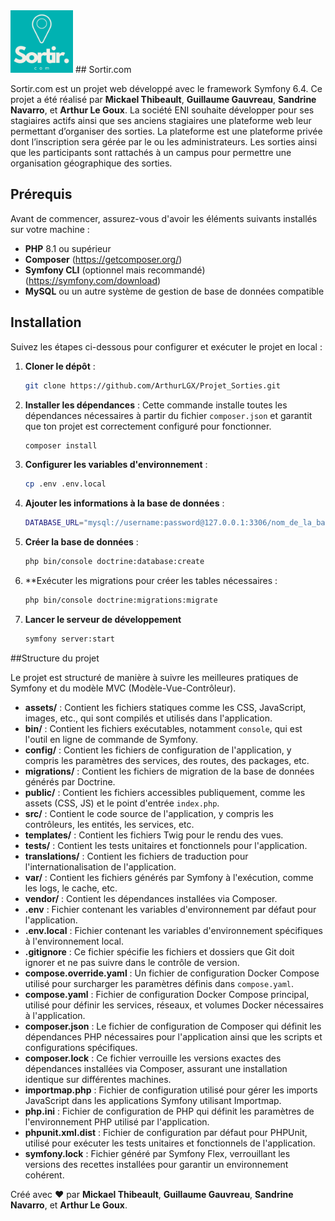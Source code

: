 

<img src="public/images/base/logo.png" alt="Nom du Logo" width="100"/>
## Sortir.com

Sortir.com est un projet web développé avec le framework Symfony 6.4. Ce projet a été réalisé par **Mickael Thibeault**, **Guillaume Gauvreau**, **Sandrine Navarro**, et **Arthur Le Goux**. 
La société ENI souhaite développer pour ses stagiaires actifs ainsi que ses anciens stagiaires
une plateforme web leur permettant d’organiser des sorties. La plateforme est une
plateforme privée dont l’inscription sera gérée par le ou les administrateurs. Les sorties ainsi
que les participants sont rattachés à un campus pour permettre une organisation
géographique des sorties.


## Prérequis

Avant de commencer, assurez-vous d'avoir les éléments suivants installés sur votre machine :

- **PHP** 8.1 ou supérieur
- **Composer** (https://getcomposer.org/)
- **Symfony CLI** (optionnel mais recommandé) (https://symfony.com/download)
- **MySQL** ou un autre système de gestion de base de données compatible

## Installation

Suivez les étapes ci-dessous pour configurer et exécuter le projet en local :

1. **Cloner le dépôt** :
   ```bash
   git clone https://github.com/ArthurLGX/Projet_Sorties.git
2. **Installer les dépendances** :
   Cette commande installe toutes les dépendances nécessaires à partir du fichier `composer.json` et garantit que ton projet est correctement configuré pour fonctionner.
   ```bash
   composer install
4. **Configurer les variables d'environnement** :
   ```bash
   cp .env .env.local
5. **Ajouter les informations à la base de données** :
   ```bash
   DATABASE_URL="mysql://username:password@127.0.0.1:3306/nom_de_la_base_de_donnees?serverVersion=8&charset=utf8mb4"

6. **Créer la base de données** :
   ```bash
   php bin/console doctrine:database:create
7. **Exécuter les migrations pour créer les tables nécessaires :
   ```bash
   php bin/console doctrine:migrations:migrate
8. **Lancer le serveur de développement**
   ```bash
   symfony server:start

##Structure du projet

Le projet est structuré de manière à suivre les meilleures pratiques de Symfony et du modèle MVC (Modèle-Vue-Contrôleur).

- **assets/** : Contient les fichiers statiques comme les CSS, JavaScript, images, etc., qui sont compilés et utilisés dans l'application.
- **bin/** : Contient les fichiers exécutables, notamment `console`, qui est l'outil en ligne de commande de Symfony.
- **config/** : Contient les fichiers de configuration de l'application, y compris les paramètres des services, des routes, des packages, etc.
- **migrations/** : Contient les fichiers de migration de la base de données générés par Doctrine.
- **public/** : Contient les fichiers accessibles publiquement, comme les assets (CSS, JS) et le point d'entrée `index.php`.
- **src/** : Contient le code source de l'application, y compris les contrôleurs, les entités, les services, etc.
- **templates/** : Contient les fichiers Twig pour le rendu des vues.
- **tests/** : Contient les tests unitaires et fonctionnels pour l'application.
- **translations/** : Contient les fichiers de traduction pour l'internationalisation de l'application.
- **var/** : Contient les fichiers générés par Symfony à l'exécution, comme les logs, le cache, etc.
- **vendor/** : Contient les dépendances installées via Composer.
- **.env** : Fichier contenant les variables d'environnement par défaut pour l'application.
- **.env.local** : Fichier contenant les variables d'environnement spécifiques à l'environnement local.
- **.gitignore** : Ce fichier spécifie les fichiers et dossiers que Git doit ignorer et ne pas suivre dans le contrôle de version.
- **compose.override.yaml** : Un fichier de configuration Docker Compose utilisé pour surcharger les paramètres définis dans `compose.yaml`.
- **compose.yaml** : Fichier de configuration Docker Compose principal, utilisé pour définir les services, réseaux, et volumes Docker nécessaires à l'application.
- **composer.json** : Le fichier de configuration de Composer qui définit les dépendances PHP nécessaires pour l'application ainsi que les scripts et configurations spécifiques.
- **composer.lock** : Ce fichier verrouille les versions exactes des dépendances installées via Composer, assurant une installation identique sur différentes machines.
- **importmap.php** : Fichier de configuration utilisé pour gérer les imports JavaScript dans les applications Symfony utilisant Importmap.
- **php.ini** : Fichier de configuration de PHP qui définit les paramètres de l'environnement PHP utilisé par l'application.
- **phpunit.xml.dist** : Fichier de configuration par défaut pour PHPUnit, utilisé pour exécuter les tests unitaires et fonctionnels de l'application.
- **symfony.lock** : Fichier généré par Symfony Flex, verrouillant les versions des recettes installées pour garantir un environnement cohérent.

Créé avec ❤️ par **Mickael Thibeault**, **Guillaume Gauvreau**, **Sandrine Navarro**, et **Arthur Le Goux**.



